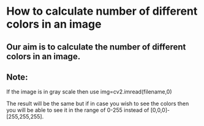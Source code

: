 How to calculate number of different colors in an image
===================


Our aim is to calculate the number of different colors in an image.
----------


Note:
-------------

If the image is in gray scale then use 
img=cv2.imread(filename,0)

The result will be the same but if in case you wish to see the colors then you will be able to see it in the range of 0-255 instead of [0,0,0]-[255,255,255].
